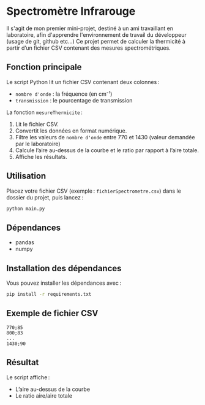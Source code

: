 # Spectromètre Infrarouge

Il s'agit de mon premier mini-projet, destiné à un ami travaillant en laboratoire, afin d'apprendre l'environnement de travail du développeur (usage de git, github etc...)
Ce projet permet de calculer la thermicité à partir d’un fichier CSV contenant des mesures spectrométriques.

## Fonction principale

Le script Python lit un fichier CSV contenant deux colonnes :
- `nombre d'onde` : la fréquence (en cm⁻¹)
- `transmission` : le pourcentage de transmission

La fonction `mesureThermicite` :
1. Lit le fichier CSV.
2. Convertit les données en format numérique.
3. Filtre les valeurs de `nombre d'onde` entre 770 et 1430 (valeur demandée par le laboratoire)
4. Calcule l’aire au-dessus de la courbe et le ratio par rapport à l’aire totale.
5. Affiche les résultats.

## Utilisation

Placez votre fichier CSV (exemple : `fichierSpectrometre.csv`) dans le dossier du projet, puis lancez :

```bash
python main.py
```

## Dépendances

- pandas
- numpy

## Installation des dépendances

Vous pouvez installer les dépendances avec :

```bash
pip install -r requirements.txt
```

## Exemple de fichier CSV

```
770;85
800;83
...
1430;90
```

## Résultat

Le script affiche :
- L’aire au-dessus de la courbe
- Le ratio aire/aire totale

